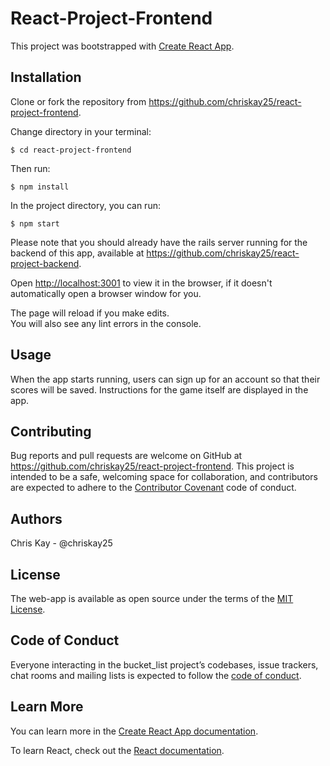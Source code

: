 # React-Project-Frontend

This project was bootstrapped with [Create React App](https://github.com/facebook/create-react-app).

## Installation
Clone or fork the repository from https://github.com/chriskay25/react-project-frontend.

Change directory in your terminal:

    $ cd react-project-frontend

Then run:

    $ npm install

In the project directory, you can run:

    $ npm start

Please note that you should already have the rails server running for the backend of this app, available at https://github.com/chriskay25/react-project-backend. <br />

Open [http://localhost:3001](http://localhost:3001) to view it in the browser, if it doesn't automatically open a browser window for you.

The page will reload if you make edits.<br />
You will also see any lint errors in the console.

## Usage
When the app starts running, users can sign up for an account so that their scores will be saved. Instructions for the game itself are displayed in the app.

## Contributing

Bug reports and pull requests are welcome on GitHub at https://github.com/chriskay25/react-project-frontend. This project is intended to be a safe, welcoming space for collaboration, and contributors are expected to adhere to the [Contributor Covenant](http://contributor-covenant.org) code of conduct.

## Authors
Chris Kay - @chriskay25

## License

The web-app is available as open source under the terms of the [MIT License](https://opensource.org/licenses/MIT).

## Code of Conduct

Everyone interacting in the bucket_list project’s codebases, issue trackers, chat rooms and mailing lists is expected to follow the [code of conduct](https://github.com/chriskay25/react-project-frontend/CODE_OF_CONDUCT.md).

## Learn More

You can learn more in the [Create React App documentation](https://facebook.github.io/create-react-app/docs/getting-started).

To learn React, check out the [React documentation](https://reactjs.org/).


